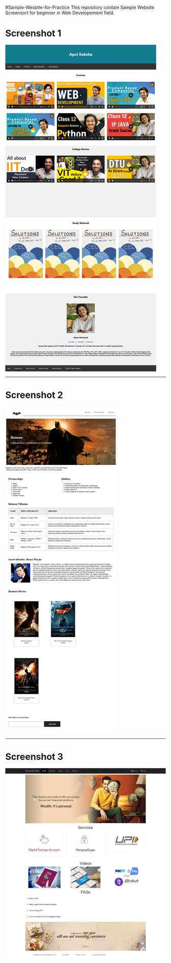 #Sample-Wesbite-for-Practice
This repository contain Sample Website Screensort for beginner  in Web Developement field.
<h1>Screenshot 1</h1>
<img src="screenshots/1.jpg" alt="Screenshot 1"/>
<hr/>
<h1>Screenshot 2</h1>
<img src="screenshots/2.png" alt="Screenshot 2"/>
<hr/>
<h1>Screenshot 3</h1>
<img src="screenshots/3.png" alt="Screenshot 3"/>